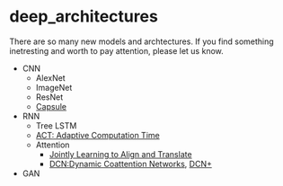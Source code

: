 # deep_architectures
There are so many new models and archtectures. If you find something inetresting and worth to pay attention, please let us know.

* CNN
  * AlexNet
  * ImageNet
  * ResNet
  * [Capsule](https://arxiv.org/abs/1710.09829)
* RNN
  * Tree LSTM
  * [ACT: Adaptive Computation Time](https://arxiv.org/abs/1603.08983)
  * Attention
    * [Jointly Learning to Align and Translate](https://arxiv.org/abs/1409.0473)
    * [DCN:Dynamic Coattention Networks](https://arxiv.org/abs/1611.01604), [DCN+](https://arxiv.org/abs/1711.00106)
* GAN

